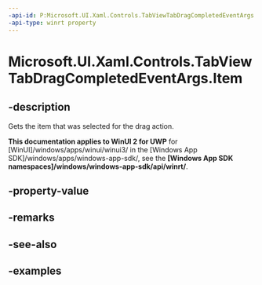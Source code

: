```yaml
---
-api-id: P:Microsoft.UI.Xaml.Controls.TabViewTabDragCompletedEventArgs.Item
-api-type: winrt property
---
```


# Microsoft.UI.Xaml.Controls.TabViewTabDragCompletedEventArgs.Item

<!--
public object Item { get; }
-->

## -description

Gets the item that was selected for the drag action.

**This documentation applies to WinUI 2 for UWP** for [WinUI]/windows/apps/winui/winui3/ in the [Windows App SDK]/windows/apps/windows-app-sdk/, see the **[Windows App SDK namespaces]/windows/windows-app-sdk/api/winrt/**.

## -property-value

## -remarks

## -see-also

## -examples

